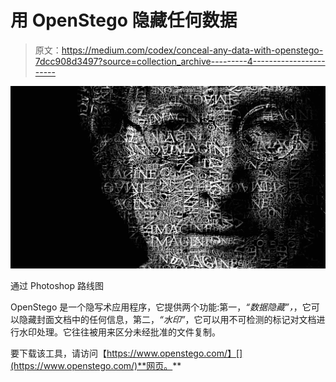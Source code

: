 # 用 OpenStego 隐藏任何数据

> 原文：<https://medium.com/codex/conceal-any-data-with-openstego-7dcc908d3497?source=collection_archive---------4----------------------->

![](img/93fab055a3f776439df46948ae2db1ac.png)

通过 Photoshop 路线图

OpenStego 是一个隐写术应用程序，它提供两个功能:第一，*“数据隐藏”，*，它可以隐藏封面文档中的任何信息，第二，*“水印”*，它可以用不可检测的标记对文档进行水印处理。它往往被用来区分未经批准的文件复制。

要下载该工具，请访问【https://www.openstego.com/】[](https://www.openstego.com/)**网页。**